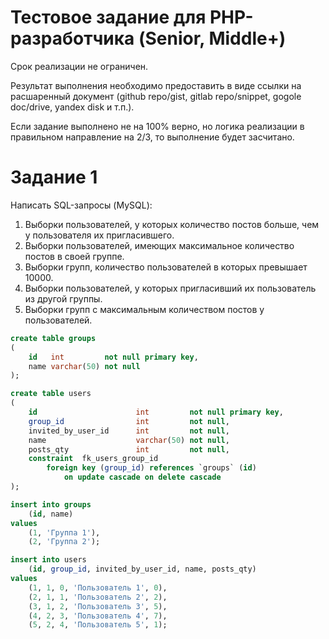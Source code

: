 # Тестовое задание для PHP-разработчика (Senior, Middle+)

Срок реализации не ограничен.

Результат выполнения необходимо предоставить в виде ссылки на расшаренный документ (github repo/gist, gitlab repo/snippet, gogole doc/drive, yandex disk и т.п.).

Если задание выполнено не на 100% верно, но логика реализации в правильном направление на 2/3, то выполнение будет засчитано.

# Задание 1
Написать SQL-запросы (MySQL):
1. Выборки пользователей, у которых количество постов больше, чем у пользователя их пригласившего.
2. Выборки пользователей, имеющих максимальное количество постов в своей группе.
3. Выборки групп, количество пользователей в которых превышает 10000.
4. Выборки пользователей, у которых пригласивший их пользователь из другой группы.
5. Выборки групп с максимальным количеством постов у пользователей.

```sql
create table groups
(
    id   int         not null primary key,
    name varchar(50) not null
);

create table users
(
    id                      int         not null primary key,
    group_id                int         not null,
    invited_by_user_id      int         not null,
    name                    varchar(50) not null,
    posts_qty               int         not null,
    constraint  fk_users_group_id
        foreign key (group_id) references `groups` (id)
            on update cascade on delete cascade
);

insert into groups 
    (id, name)
values
    (1, 'Группа 1'),
    (2, 'Группа 2');

insert into users
    (id, group_id, invited_by_user_id, name, posts_qty)
values
    (1, 1, 0, 'Пользователь 1', 0),
    (2, 1, 1, 'Пользователь 2', 2),
    (3, 1, 2, 'Пользователь 3', 5),
    (4, 2, 3, 'Пользователь 4', 7),
    (5, 2, 4, 'Пользователь 5', 1);
